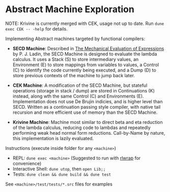# Abstract Machine Exploration

NOTE: Krivine is currently merged with CEK, usage not up to date. Run `dune exec CEK -- -help` for details.

Implementing Abstract machines targeted by functional compilers:

- **SECD Machine**: Described in [The Mechanical Evaluation of Expressions](https://jhc.sjtu.edu.cn/~yutingwang/files/fp/landin-1964.pdf) by P. J. Ladin, the SECD Machine is designed to evaluate the lambda calculus. It uses a Stack (S) to store intermediary values, an Environment (E) to store mappings from variables to values, a Control (C) to identify the code currently being executed, and a Dump (D) to store previous contexts of the machine to jump back later.

- **CEK Machine**: A modification of the SECD Machine, but stateful operations (storage in stack / dump) are stored in Continuations (K) instead, along wth the same Control (C) and Environments (E). Implementation does not use De Brujin indicies, and is higher level than SECD. Written as a continuation passing style compiler, with native tail recursion and more efficient use of memory than the SECD Machine.

- **Krivine Machine**: Machine most similar to direct beta and eta reduction of the lambda calculus, reducing code to lambdas and repeatedly performing weak head normal form reductions. Call-by-Name by nature, this implementation is lazily evaluated.

Instructions (execute inside folder for any `<machine>`)

- REPL: `dune exec <machine>` (Suggested to run with [rlwrap](https://github.com/hanslub42/rlwrap) for convenience)
- Interactive Shell: `dune utop`, then `open Lib;;`
- Tests: `dune clean && dune build && dune test`

See `<machine>/test/tests/*.src` files for examples
